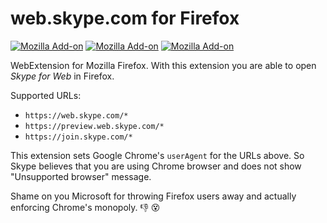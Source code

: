 # web.skype.com for Firefox

[![Mozilla Add-on](https://img.shields.io/amo/v/firefox-web-skype.svg)](https://addons.mozilla.org/firefox/addon/firefox-web-skype/)
[![Mozilla Add-on](https://img.shields.io/amo/stars/firefox-web-skype.svg)](https://addons.mozilla.org/en-US/firefox/addon/firefox-web-skype/reviews/)
[![Mozilla Add-on](https://img.shields.io/amo/users/firefox-web-skype.svg)](https://addons.mozilla.org/firefox/addon/firefox-web-skype/)

WebExtension for Mozilla Firefox.
With this extension you are able to open *Skype for Web* in Firefox.

Supported URLs:

* `https://web.skype.com/*`
* `https://preview.web.skype.com/*`
* `https://join.skype.com/*`

This extension sets Google Chrome's `userAgent` for the URLs above.
So Skype believes that you are using Chrome browser and does not show "Unsupported browser" message.

Shame on you Microsoft for throwing Firefox users away and actually enforcing Chrome's monopoly. :-1: :dizzy_face:
